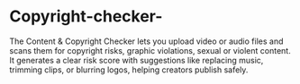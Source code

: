 # Copyright-checker-
The Content &amp; Copyright Checker lets you upload video or audio files and scans them for copyright risks, graphic violations, sexual or violent content. It generates a clear risk score with suggestions like replacing music, trimming clips, or blurring logos, helping creators publish safely.
